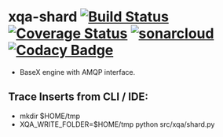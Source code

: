 # xqa-shard [![Build Status](https://travis-ci.org/jameshnsears/xqa-shard.svg?branch=master)](https://travis-ci.org/jameshnsears/xqa-shard) [![Coverage Status](https://coveralls.io/repos/github/jameshnsears/xqa-shard/badge.svg?branch=master)](https://coveralls.io/github/jameshnsears/xqa-shard?branch=master) [![sonarcloud](https://sonarcloud.io/api/project_badges/measure?project=jameshnsears_xqa-shard&metric=alert_status)](https://sonarcloud.io/dashboard?id=jameshnsears_xqa-shard) [![Codacy Badge](https://api.codacy.com/project/badge/Grade/6c2fc5e0559941dba27ccefb79072cb4)](https://www.codacy.com/app/jameshnsears/xqa-shard?utm_source=github.com&amp;utm_medium=referral&amp;utm_content=jameshnsears/xqa-shard&amp;utm_campaign=Badge_Grade)
* BaseX engine with AMQP interface.

## Trace Inserts from CLI / IDE:
* mkdir $HOME/tmp
* XQA_WRITE_FOLDER=$HOME/tmp python src/xqa/shard.py

